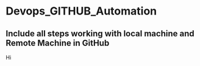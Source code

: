 # Devops_GITHUB_Automation

## Include all steps working with local machine and Remote Machine in GitHub

Hi
